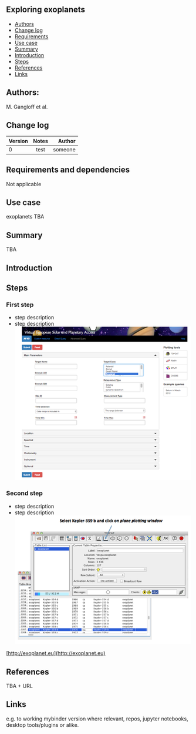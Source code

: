 ## Exploring exoplanets

* [Authors](#authors)
* [Change log](https://github.com/aprossi/vespa-test-tutorial/blob/master/README.md#change-log)
* [Requirements](https://github.com/aprossi/vespa-test-tutorial/blob/master/README.md#requirements-and-dependencies)
* [Use case](https://github.com/aprossi/vespa-test-tutorial/blob/master/README.md#use-case)
* [Summary](https://github.com/aprossi/vespa-test-tutorial/blob/master/README.md#summary)
* [Introduction](https://github.com/aprossi/vespa-test-tutorial/blob/master/README.md#introduction)
* [Steps](https://github.com/aprossi/vespa-test-tutorial/blob/master/README.md#steps)
* [References](https://github.com/aprossi/vespa-test-tutorial/blob/master/README.md#references)
* [Links](https://github.com/aprossi/vespa-test-tutorial/blob/master/README.md#links)

## Authors: 

M. Gangloff et al.

## Change log

| Version       | Notes         | Author  |
| ------------- |:-------------:| -----:  |
| 0             | test          | someone |


## Requirements and dependencies
 Not applicable
 
## Use case
exoplanets TBA

## Summary
TBA

## Introduction

## Steps

### First step
* step description
* step description
![1](https://raw.githubusercontent.com/aprossi/vespa-test-tutorial/master/IMG/1.png)

### Second step
* step description
* step description
![7](https://raw.githubusercontent.com/aprossi/vespa-test-tutorial/master/IMG/7.png)

[http://exoplanet.eu](http://exoplanet.eu)


## References

TBA + URL


## Links
e.g. to working mybinder version where relevant, repos, jupyter notebooks, desktop tools/plugins or alike.

